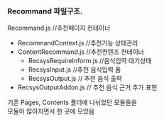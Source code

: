 ### Recommand 파일구조.

Recommand.js //추천페이지 컨테이너

-   RecommandContext.js //추천기능 상태관리
-   ContentRecommand.js //추천컨텐츠 컨테이너
    -   RecsysRequireInform.js //음식입력 대기상태
    -   RecsysInput.js //추천 음식입력 폼
    -   RecsysOutput.js // 추천 음식 출력
-   RecsysOutputAddon.js // 추천 음식 근거 추가 표현

기존 Pages, Contents 폴더에 나뉘었던 모듈들을  
모듈이 많아지면서 한 곳에 모았음
